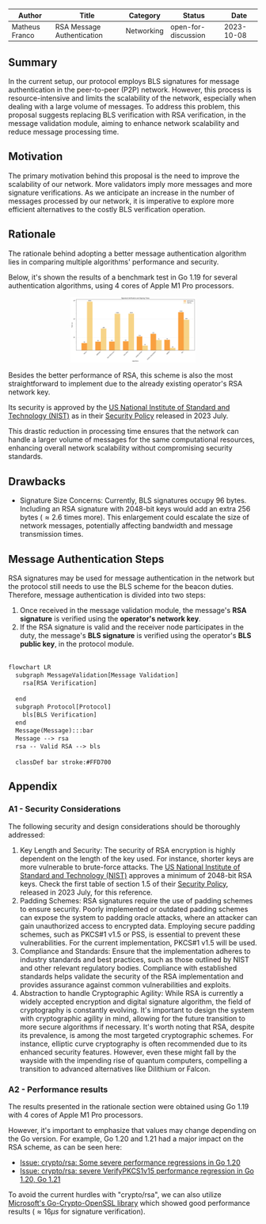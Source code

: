 |     Author     |           Title            |  Category  |       Status        |    Date    |
| -------------- | -------------------------- | ---------- | ------------------- | ---------- |
| Matheus Franco | RSA Message Authentication | Networking | open-for-discussion | 2023-10-08 |

## Summary

In the current setup, our protocol employs BLS signatures for message authentication in the peer-to-peer (P2P) network. However, this process is resource-intensive and limits the scalability of the network, especially when dealing with a large volume of messages. To address this problem, this proposal suggests replacing BLS verification with RSA verification, in the message validation module, aiming to enhance network scalability and reduce message processing time.

## Motivation

The primary motivation behind this proposal is the need to improve the scalability of our network. More validators imply more messages and more signature verifications. As we anticipate an increase in the number of messages processed by our network, it is imperative to explore more efficient alternatives to the costly BLS verification operation.

## Rationale

The rationale behind adopting a better message authentication algorithm lies in comparing multiple algorithms' performance and security.

Below, it's shown the results of a benchmark test in Go 1.19 for several authentication algorithms, using 4 cores of Apple M1 Pro processors.

<p align="center">
<img src="./images/rsa_message_authentication/asymmetric_scheme_performance.png"  width="50%" height="10%">
</p>

Besides the better performance of RSA, this scheme is also the most straightforward to implement due to the already existing operator's RSA network key.

Its security is approved by the [US National Institute of Standard and Technology (NIST)](https://www.nist.gov) as in their [Security Policy](https://csrc.nist.gov/CSRC/media/projects/cryptographic-module-validation-program/documents/security-policies/140sp4172.pdf) released in 2023 July.

This drastic reduction in processing time ensures that the network can handle a larger volume of messages for the same computational resources, enhancing overall network scalability without compromising security standards.

## Drawbacks

- Signature Size Concerns: Currently, BLS signatures occupy 96 bytes. Including an RSA signature with 2048-bit keys would add an extra 256 bytes ($\approx 2.6$ times more). This enlargement could escalate the size of network messages, potentially affecting bandwidth and message transmission times.

## Message Authentication Steps

RSA signatures may be used for message authentication in the network but the protocol still needs to use the BLS scheme for the beacon duties. Therefore, message authentication is divided into two steps:
1. Once received in the message validation module, the message's **RSA signature** is verified using the **operator's network key**.
2. If the RSA signature is valid and the receiver node participates in the duty, the message's **BLS signature** is verified using the operator's **BLS public key**, in the protocol module.

```mermaid

flowchart LR
  subgraph MessageValidation[Message Validation]
    rsa[RSA Verification]

  end
  subgraph Protocol[Protocol]
    bls[BLS Verification]
  end
  Message(Message):::bar
  Message --> rsa
  rsa -- Valid RSA --> bls

  classDef bar stroke:#FFD700
```


## Appendix

### A1 - Security Considerations

The following security and design considerations should be thoroughly addressed:

1. Key Length and Security: The security of RSA encryption is highly dependent on the length of the key used. For instance, shorter keys are more vulnerable to brute-force attacks. The [US National Institute of Standard and Technology (NIST)](https://www.nist.gov) approves a minimum of 2048-bit RSA keys. Check the first table of section 1.5 of their [Security Policy](https://csrc.nist.gov/CSRC/media/projects/cryptographic-module-validation-program/documents/security-policies/140sp4172.pdf), released in 2023 July, for this reference.
2. Padding Schemes: RSA signatures require the use of padding schemes to ensure security. Poorly implemented or outdated padding schemes can expose the system to padding oracle attacks, where an attacker can gain unauthorized access to encrypted data. Employing secure padding schemes, such as PKCS#1 v1.5 or PSS, is essential to prevent these vulnerabilities. For the current implementation, PKCS#1 v1.5 will be used.
3. Compliance and Standards: Ensure that the implementation adheres to industry standards and best practices, such as those outlined by NIST and other relevant regulatory bodies. Compliance with established standards helps validate the security of the RSA implementation and provides assurance against common vulnerabilities and exploits.
4. Abstraction to handle Cryptographic Agility: While RSA is currently a widely accepted encryption and digital signature algorithm, the field of cryptography is constantly evolving. It's important to design the system with cryptographic agility in mind, allowing for the future transition to more secure algorithms if necessary. It's worth noting that RSA, despite its prevalence, is among the most targeted cryptographic schemes. For instance, elliptic curve cryptography is often recommended due to its enhanced security features. However, even these might fall by the wayside with the impending rise of quantum computers, compelling a transition to advanced alternatives like Dilithium or Falcon.

### A2 - Performance results

The results presented in the rationale section were obtained using Go 1.19 with 4 cores of Apple M1 Pro processors.

However, it's important to emphasize that values may change depending on the Go version. For example, Go 1.20 and 1.21 had a major impact on the RSA scheme, as can be seen here:
- [Issue: crypto/rsa: Some severe performance regressions in Go 1.20](https://github.com/golang/go/issues/59442)
- [Issue: crypto/rsa: severe VerifyPKCS1v15 performance regression in Go 1.20, Go 1.21](https://github.com/golang/go/issues/63516)

To avoid the current hurdles with "crypto/rsa", we can also utilize [Microsoft's Go-Crypto-OpenSSL library](https://github.com/microsoft/go-crypto-openssl) which showed good performance results ($\approx 16 \mu s$ for signature verification).

